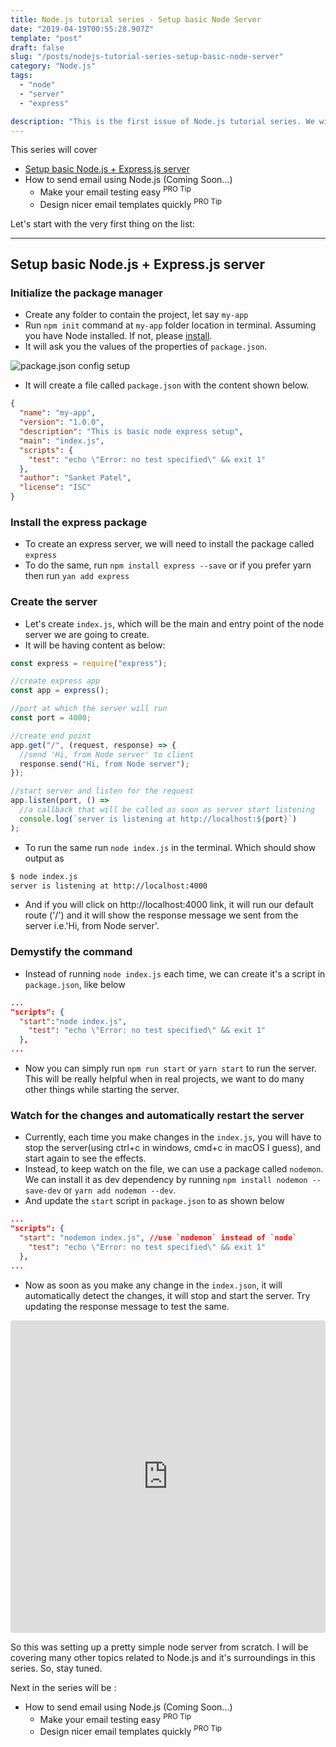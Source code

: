 ```yaml
---
title: Node.js tutorial series - Setup basic Node Server
date: "2019-04-19T00:55:28.907Z"
template: "post"
draft: false
slug: "/posts/nodejs-tutorial-series-setup-basic-node-server"
category: "Node.js"
tags:
  - "node"
  - "server"
  - "express"

description: "This is the first issue of Node.js tutorial series. We will setup basic Node Server from an empty folder"
---
```


This series will cover

- [Setup basic Node.js + Express.js server](#setup-basic-nodejs--expressjs-server)
- How to send email using Node.js (Coming Soon...)
  - Make your email testing easy <sup>PRO Tip</sup>
  - Design nicer email templates quickly <sup>PRO Tip</sup>

Let's start with the very first thing on the list:

---

## Setup basic Node.js + Express.js server

### Initialize the package manager

- Create any folder to contain the project, let say `my-app`
- Run `npm init` command at `my-app` folder location in terminal. Assuming you have Node installed. If not, please [install](https://nodejs.org/).
- It will ask you the values of the properties of `package.json`.

![package.json config setup](/media/npm-init.PNG)

- It will create a file called `package.json` with the content shown below.

```json
{
  "name": "my-app",
  "version": "1.0.0",
  "description": "This is basic node express setup",
  "main": "index.js",
  "scripts": {
    "test": "echo \"Error: no test specified\" && exit 1"
  },
  "author": "Sanket Patel",
  "license": "ISC"
}
```

### Install the express package

- To create an express server, we will need to install the package called `express`
- To do the same, run `npm install express --save` or if you prefer yarn then run `yan add express`

### Create the server

- Let's create `index.js`, which will be the main and entry point of the node server we are going to create.
- It will be having content as below:

```javascript
const express = require("express");

//create express app
const app = express();

//port at which the server will run
const port = 4000;

//create end point
app.get("/", (request, response) => {
  //send 'Hi, from Node server' to client
  response.send("Hi, from Node server");
});

//start server and listen for the request
app.listen(port, () =>
  //a callback that will be called as soon as server start listening
  console.log(`server is listening at http://localhost:${port}`)
);
```

- To run the same run `node index.js` in the terminal. Which should show output as

```bash
$ node index.js
server is listening at http://localhost:4000
```

- And if you will click on http://localhost:4000 link, it will run our default route ('/') and it will show the response message we sent from the server i.e.'Hi, from Node server'.

### Demystify the command

- Instead of running `node index.js` each time, we can create it's a script in `package.json`, like below

```json
...
"scripts": {
  "start":"node index.js",
    "test": "echo \"Error: no test specified\" && exit 1"
  },
...
```

- Now you can simply run `npm run start` or `yarn start` to run the server. This will be really helpful when in real projects, we want to do many other things while starting the server.

### Watch for the changes and automatically restart the server

- Currently, each time you make changes in the `index.js`, you will have to stop the server(using ctrl+c in windows, cmd+c in macOS I guess), and start again to see the effects.
- Instead, to keep watch on the file, we can use a package called `nodemon`. We can install it as dev dependency by running `npm install nodemon --save-dev` or `yarn add nodemon --dev`.
- And update the `start` script in `package.json` to as shown below

```json
...
"scripts": {
  "start": "nodemon index.js", //use `nodemon` instead of `node`
    "test": "echo \"Error: no test specified\" && exit 1"
  },
...
```

- Now as soon as you make any change in the `index.json`, it will automatically detect the changes, it will stop and start the server. Try updating the response message to test the same.

<p style="text-align:center">
<iframe src="https://codesandbox.io/embed/79wz0k0v1?fontsize=14" title="Setup Basic Node.js Server" style="width:100%; height:500px; border:0; border-radius: 4px; overflow:hidden;" sandbox="allow-modals allow-forms allow-popups allow-scripts allow-same-origin"></iframe>
</p>

So this was setting up a pretty simple node server from scratch. I will be covering many other topics related to Node.js and it's surroundings in this series. So, stay tuned.

Next in the series will be :

- How to send email using Node.js (Coming Soon...)
  - Make your email testing easy <sup>PRO Tip</sup>
  - Design nicer email templates quickly <sup>PRO Tip</sup>
